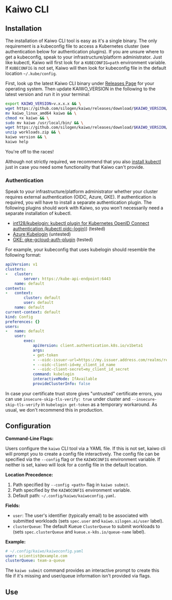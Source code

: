 
# Kaiwo CLI 

## Installation

The installation of Kaiwo CLI tool is easy as it's a single binary. The only requirement is a kubeconfig file to access a Kubernetes cluster (see authentication below for authentication plugins). If you are unsure where to get a kubeconfig, speak to your infrastructure/platform administrator. Just like kubectl, Kaiwo will first look for a `KUBECONFIG=path` environment variable. If `KUBECONFIG` is not set, Kaiwo will then look for kubeconfig file in the default location `~/.kube/config`.

First, look up the latest Kaiwo CLI binary under [Releases Page](https://github.com/silogen/kaiwo/releases) for your operating system. Then update KAIWO_VERSION in the following to the latest version and run it in your terminal:

```bash
export KAIWO_VERSION=v.x.x.x && \
wget https://github.com/silogen/kaiwo/releases/download/$KAIWO_VERSION/kaiwo_linux_amd64 && \
mv kaiwo_linux_amd64 kaiwo && \
chmod +x kaiwo && \
sudo mv kaiwo /usr/local/bin/ && \
wget https://github.com/silogen/kaiwo/releases/download/$KAIWO_VERSION/workloads.zip && \
unzip workloads.zip && \
kaiwo version && \
kaiwo help
```

You're off to the races!

Although not strictly required, we recommend that you also [install kubectl](https://kubernetes.io/docs/tasks/tools/) just in case you need some functionality that Kaiwo can't provide.

### Authentication

Speak to your infrastructure/platform administrator whether your cluster requires external authentication (OIDC, Azure, GKE). If authentication is required, you will have to install a separate authentication plugin. The following plugins should work with Kaiwo, so you won't necessarily need a separate installation of kubectl.

- [int128/kubelogin: kubectl plugin for Kubernetes OpenID Connect authentication (kubectl oidc-login)](https://github.com/int128/kubelogin)) (tested)
- [Azure Kubelogin](https://azure.github.io/kubelogin/index.html) (untested)
- [GKE: gke-gcloud-auth-plugin](https://cloud.google.com/blog/products/containers-kubernetes/kubectl-auth-changes-in-gke) (tested)

For example, your kubeconfig that uses kubelogin should resemble the following format:

```yaml
apiVersion: v1
clusters:
-   cluster:
        server: https://kube-api-endpoint:6443
    name: default
contexts:
-   context:
        cluster: default
        user: default
    name: default
current-context: default
kind: Config
preferences: {}
users:
-   name: default
    user:
        exec:
            apiVersion: client.authentication.k8s.io/v1beta1
            args:
            - get-token
            - --oidc-issuer-url=https://my.issuer.address.com/realms/realm_name
            - --oidc-client-id=my_client_id_name
            - --oidc-client-secret=my_client_id_secret
            command: kubelogin
            interactiveMode: IfAvailable
            provideClusterInfo: false
```

In case your certificate trust store gives "untrusted" certificate errors, you can use `insecure-skip-tls-verify: true` under cluster and `--insecure-skip-tls-verify` in `kubelogin get-token` as a temporary workaround. As usual, we don't recommend this in production.

## Configuration

**Command-Line Flags:**

Users configure the `kaiwo` CLI tool via a YAML file. If this is not set, kaiwo cli will prompt you to create a config file interactively. The config file can be specified via the `--config` flag or the `KAIWOCONFIG` environment variable. If neither is set, kaiwo will look for a config file in the default location.

**Location Precedence:**

1.  Path specified by `--config <path>` flag in `kaiwo submit`.
2.  Path specified by the `KAIWOCONFIG` environment variable.
3.  Default path: `~/.config/kaiwo/kaiwoconfig.yaml`.

**Fields:**

*   `user`: The user's identifier (typically email) to be associated with submitted workloads (sets `spec.user` and `kaiwo.silogen.ai/user` label).
*   `clusterQueue`: The default Kueue `ClusterQueue` to submit workloads to (sets `spec.clusterQueue` and `kueue.x-k8s.io/queue-name` label).

**Example:**

```yaml
# ~/.config/kaiwo/kaiwoconfig.yaml
user: scientist@example.com
clusterQueue: team-a-queue
```

The `kaiwo submit` command provides an interactive prompt to create this file if it's missing and user/queue information isn't provided via flags.

## Use